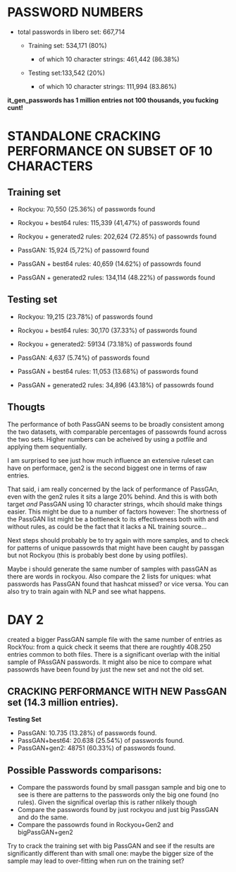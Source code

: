 # PASSWORD NUMBERS

* total passwords in libero set: 667,714
    
    * Training set: 534,171 (80%)
        * of which 10 character strings: 461,442 (86.38%)
    
    * Testing set:133,542 (20%)
        * of which 10 character strings: 111,994 (83.86%)

**it_gen_passwords has 1 million entries not 100 thousands, you fucking cunt!**

# STANDALONE CRACKING PERFORMANCE ON SUBSET OF 10 CHARACTERS

## Training set

* Rockyou: 70,550 (25.36%) of passwords found
* Rockyou + best64 rules: 115,339 (41,47%) of passwords found
* Rockyou + generated2 rules: 202,624 (72.85%) of passowrds found

* PassGAN: 15,924 (5,72%) of passowrd found
* PassGAN + best64 rules: 40,659 (14.62%) of passowrds found
* PassGAN + generated2 rules:  134,114 (48.22%) of passwords found

## Testing set

* Rockyou: 19,215 (23.78%) of passwords found
* Rockyou + best64 rules: 30,170 (37.33%) of passwords found
* Rockyou + generated2: 59134 (73.18%) of passwords found

* PassGAN: 4,637 (5.74%) of passwords found
* PassGAN + best64 rules: 11,053 (13.68%) of passwords found
* PassGAN + generated2 rules: 34,896 (43.18%) of passowrds found


## Thougts

The performance of both PassGAN seems to be broadly consistent among the two datasets, with comparable  percentages of passowrds found across the two sets. Higher numbers can be acheived by using a potfile and applying them sequentially.

I am surprised to see just how much influence an extensive ruleset can have on performace, gen2 is the second biggest one in terms of raw entries.

That said, i am really concerned by the lack of performance of PassGAn, even with the gen2 rules it sits a large 20% behind. And this is with both target *and* PassGAN using 10 character strings, whcih should make things easier. This might be due to a number of factors however: The shortness of the PassGAN list might be a bottleneck to its effectiveness both with and without rules, as could be 
the fact that it lacks a NL training source...

Next steps should probably be to try again with more samples, and to check for patterns of unique passowrds that might have been caught by passgan but not Rockyou (this is probably best done by using potfiles).

Maybe i should generate the same number of samples with passGAN as there are words in rockyou.
Also compare the 2 lists for uniques: what passwords has PassGAN found that hashcat missed? or vice versa.
You can also try to train again with NLP and see what happens.

# DAY 2

created a bigger PassGAN sample file with the same number of entries as RockYou: from a quick check it seems that there are roughtly 408.250 entries common to both files. There is a significant overlap with the initial sample of PAssGAN passwords. It might also be nice to compare what passowrds have been found by just the new set and not the old set.

## CRACKING PERFORMANCE WITH NEW PassGAN set (14.3 million entries).

**Testing Set**

* PassGAN: 10.735 (13.28%) of passwords found.
* PassGAN+best64: 20.638 (25.54%) of passwords found.
* PassGAN+gen2: 48751 (60.33%) of passwords found. 

## Possible Passwords comparisons:

* Compare the passwords found by small passgan sample and big one to see is there are patterns to the passwords only the big one found (no rules). Given the significal overlap this is rather nlikely though
* Compare the passwords found by just rockyou and just big PassGAN and do the same.
* Compare the passowrds found in Rockyou+Gen2 and bigPassGAN+gen2

Try to crack the training set with big PassGAN and see if the results are significantly different than with small one: maybe the bigger size of the sample may lead to over-fitting when run on the training set?

